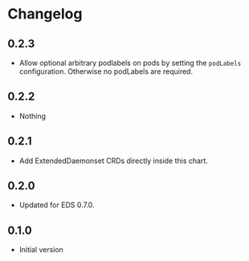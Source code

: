 # Changelog

## 0.2.3

* Allow optional arbitrary podlabels on pods by setting the `podLabels` configuration.  Otherwise no podLabels are required.

## 0.2.2

* Nothing

## 0.2.1

* Add ExtendedDaemonset CRDs directly inside this chart.

## 0.2.0

* Updated for EDS 0.7.0.

## 0.1.0

* Initial version
